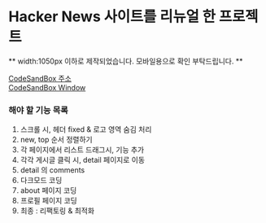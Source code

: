 # Hacker News 사이트를 리뉴얼 한 프로젝트

** width:1050px 이하로 제작되었습니다. 모바일용으로 확인 부탁드립니다. **

[CodeSandBox 주소](https://codesandbox.io/s/github/jihyeLee329/Hacker-News/tree/main) <br>
[CodeSandBox Window](https://bw6fg.csb.app/) <br>

### 해야 할 기능 목록

1. 스크롤 시, 헤더 fixed & 로고 영역 숨김 처리
2. new, top 순서 정렬하기
3. 각 페이지에서 리스트 드래그시, 기능 추가
4. 각각 게시글 클릭 시, detail 페이지로 이동
5. detail 의 comments
6. 다크모드 코딩
7. about 페이지 코딩
8. 프로필 페이지 코딩
9. 최종 : 리팩토링 & 최적화

